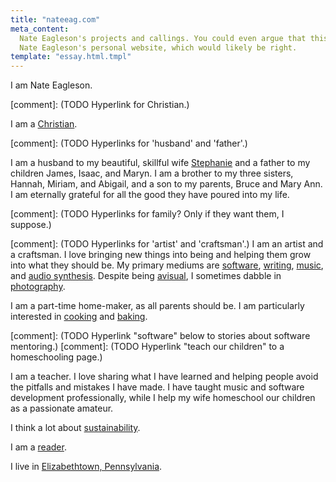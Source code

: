 ```yaml
---
title: "nateeag.com"
meta_content:
  Nate Eagleson's projects and callings. You could even argue that this is
  Nate Eagleson's personal website, which would likely be right.
template: "essay.html.tmpl"
---
```


I am Nate Eagleson.

[comment]: (TODO Hyperlink for Christian.)

I am a [Christian](/christianity/).

[comment]: (TODO Hyperlinks for 'husband' and 'father'.)

I am a husband to my beautiful, skillful wife
[Stephanie](https://stephaniegaileagleson.com) and a father to my children
James, Isaac, and Maryn. I am a brother to my three sisters, Hannah, Miriam,
and Abigail, and a son to my parents, Bruce and Mary Ann. I am eternally
grateful for all the good they have poured into my life.

[comment]: (TODO Hyperlinks for family? Only if they want them, I suppose.)

[comment]: (TODO Hyperlinks for 'artist' and 'craftsman'.)
I am an artist and a craftsman. I love bringing new things into being and
helping them grow into what they should be. My primary mediums are
[software](/software/), [writing](/writing/), [music](/music/), and
[audio synthesis](/audio-synthesis/). Despite being
[avisual](https://en.wikipedia.org/wiki/Aphantasia),
I sometimes dabble in [photography](/photos/).

I am a part-time home-maker, as all parents should be. I am particularly
interested in [cooking](/cooking/) and [baking](/baking/).

[comment]: (TODO Hyperlink "software" below to stories about software mentoring.)
[comment]: (TODO Hyperlink "teach our children" to a homeschooling page.)

I am a teacher. I love sharing what I have learned and helping people avoid the
pitfalls and mistakes I have made. I have taught music and software development
professionally, while I help my wife homeschool our children as a passionate
amateur.

I think a lot about [sustainability](/sustaining/).

I am a [reader](/reading/).

I live in [Elizabethtown, Pennsylvania](https://www.etownonline.com/).

